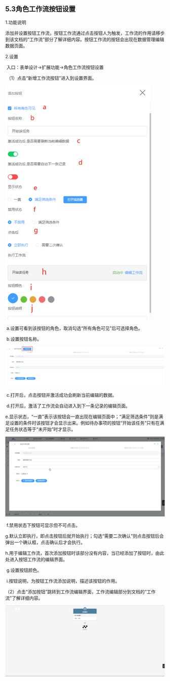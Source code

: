 ## 5.3角色工作流按钮设置

1.功能说明

​	添加并设置按钮工作流，按钮工作流通过点击按钮人为触发，工作流的作用请移步到该文档的“工作流”部分了解详细内容。按钮工作流的按钮会出现在数据管理编辑数据页面。

2.设置

​	入口：表单设计→扩展功能→角色工作流按钮设置

​	（1）点击“新增工作流按钮”进入到设置界面。

<img src="./image/extensions/role-workflow/role-workflow1.png" alt="role-workflow1" style="zoom:80%;" />

​		a.设置可看到该按钮的角色，取消勾选“所有角色可见”后可选择角色。

​		b.设置按钮名称。

<img src="./image/extensions/role-workflow/role-workflow2.png" alt="role-workflow2"  />

​		c.打开后，点击按钮并激活成功会刷新当前编辑的数据。

​		d.打开后，激活了工作流会自动进入到下一条记录的编辑页面。

​		e.显示状态，“一直”表示该按钮会一直出现在编辑页面中；“满足筛选条件”则是满足设置的条件时该按钮才会显示出来。例如待办事项的按钮“开始该任务”只有在满足任务状态等于“未开始”时才显示。

![role-workflow3](./image/extensions/role-workflow/role-workflow3.gif)

​		f.禁用状态下按钮可显示但不可点击。

​		g.默认立即执行，即点击按钮后就开始执行；勾选“需要二次确认”则点击按钮后会弹出一个确认框，点击确认后才会执行。

​		h.用于编辑工作流，首次添加按钮时该部分没有内容，当已经添加了按钮时，由此处进入按钮工作流的编辑界面。

​		g.设置按钮颜色。

​		i.按钮说明，为按钮工作流添加说明，描述该按钮的作用。

​	（2）点击“添加按钮”跳转到工作流编辑界面，工作流编辑部分到文档的“工作流”了解详细内容。

![role-workflow4](./image/extensions/role-workflow/role-workflow4.png)